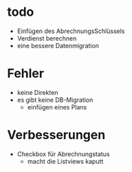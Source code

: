 ﻿# todo
* Einfügen des AbrechnungsSchlüssels
* Verdienst berechnen
* eine bessere Datenmigration


# Fehler
* keine Direkten
* es gibt keine DB-Migration
	* einfügen eines Plans

# Verbesserungen
* Checkbox für Abrechnungstatus
	* macht die Listviews kaputt

